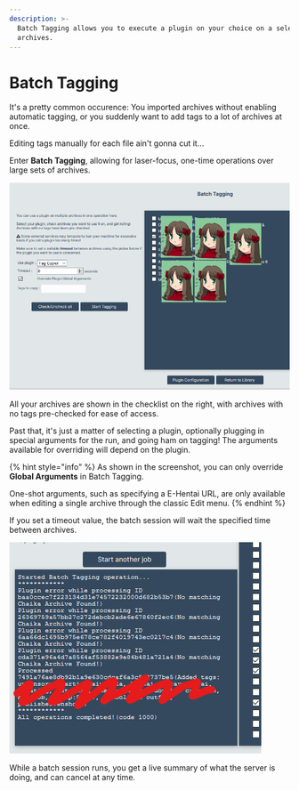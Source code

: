 ```yaml
---
description: >-
  Batch Tagging allows you to execute a plugin on your choice on a selection of
  archives.
---
```


# Batch Tagging

It's a pretty common occurence: You imported archives without enabling automatic tagging, or you suddenly want to add tags to a lot of archives at once. 

Editing tags manually for each file ain't gonna cut it...

Enter **Batch Tagging**, allowing for laser-focus, one-time operations over large sets of archives.

![Batch Tagging interface as of 0.5.6](../../.gitbook/assets/batch.png)

All your archives are shown in the checklist on the right, with archives with no tags pre-checked for ease of access. 

Past that, it's just a matter of selecting a plugin, optionally plugging in special arguments for the run, and going ham on tagging! The arguments available for overriding will depend on the plugin.

{% hint style="info" %}
As shown in the screenshot, you can only override **Global Arguments** in Batch Tagging. 

One-shot arguments, such as specifying a E-Hentai URL, are only available when editing a single archive through the classic Edit menu.
{% endhint %}

If you set a timeout value, the batch session will wait the specified time between archives.

![Batch Tagging status window](../../.gitbook/assets/batchlog.png)

While a batch session runs, you get a live summary of what the server is doing, and can cancel at any time.

